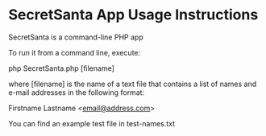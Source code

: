SecretSanta App Usage Instructions
=====

SecretSanta is a command-line PHP app

To run it from a command line, execute:

php SecretSanta.php [filename]

where [filename] is the name of a text file that contains a list of names 
and e-mail addresses in the following format:

Firstname Lastname &lt;email@address.com&gt;

You can find an example test file in test-names.txt
